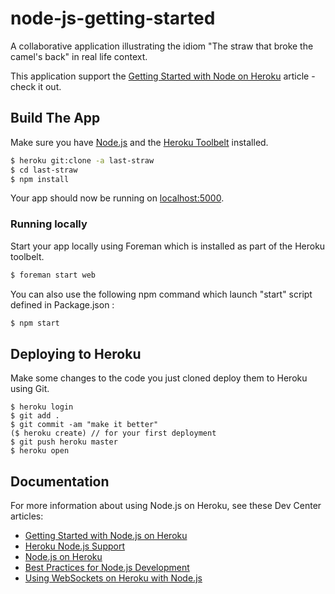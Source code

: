 # node-js-getting-started

A collaborative application illustrating the idiom "The straw that broke the camel's back" in real life context.

This application support the [Getting Started with Node on Heroku](https://devcenter.heroku.com/articles/getting-started-with-nodejs) article - check it out.

## Build The App

Make sure you have [Node.js](http://nodejs.org/) and the [Heroku Toolbelt](https://toolbelt.heroku.com/) installed.

```sh
$ heroku git:clone -a last-straw
$ cd last-straw
$ npm install
```
Your app should now be running on [localhost:5000](http://localhost:5000/).

### Running locally
Start your app locally using Foreman which is installed as part of the Heroku toolbelt.

```sh
$ foreman start web
```

You can also use the following npm command which launch "start" script defined in Package.json :
```sh
$ npm start
```


## Deploying to Heroku
Make some changes to the code you just cloned deploy them to Heroku using Git.

```
$ heroku login
$ git add .
$ git commit -am "make it better"
($ heroku create) // for your first deployment
$ git push heroku master
$ heroku open
```

## Documentation

For more information about using Node.js on Heroku, see these Dev Center articles:

- [Getting Started with Node.js on Heroku](https://devcenter.heroku.com/articles/getting-started-with-nodejs)
- [Heroku Node.js Support](https://devcenter.heroku.com/articles/nodejs-support)
- [Node.js on Heroku](https://devcenter.heroku.com/categories/nodejs)
- [Best Practices for Node.js Development](https://devcenter.heroku.com/articles/node-best-practices)
- [Using WebSockets on Heroku with Node.js](https://devcenter.heroku.com/articles/node-websockets)
